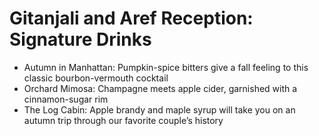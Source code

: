 # Gitanjali and Aref Reception: Signature Drinks

* Autumn in Manhattan: 
  Pumpkin-spice bitters give a fall feeling to this classic bourbon-vermouth cocktail 
* Orchard Mimosa: 
  Champagne meets apple cider, garnished with a cinnamon-sugar rim
* The Log Cabin: 
  Apple brandy and maple syrup will take you on an autumn trip through our favorite couple’s history
